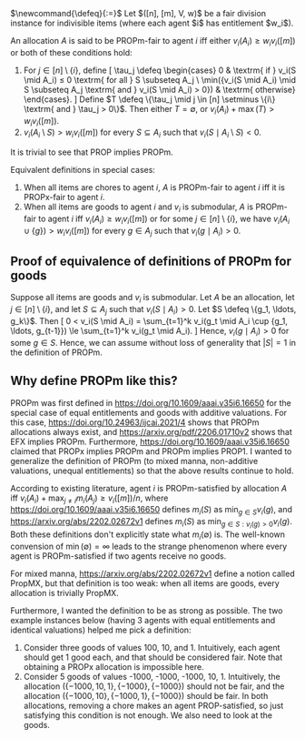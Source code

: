 <span class="invisible">
$\newcommand{\defeq}{:=}$
</span>
Let $([n], [m], V, w)$ be a fair division instance for indivisible items
(where each agent $i$ has entitlement $w_i$).

An allocation $A$ is said to be PROPm-fair to agent $i$ iff
either $v_i(A_i) ≥ w_iv_i([m])$ or both of these conditions hold:

1.  For $j \in [n] \setminus \{i\}$, define
    \[ \tau_j \defeq \begin{cases}
    0 & \textrm{ if } v_i(S \mid A_i) ≤ 0 \textrm{ for all } S \subseteq A_j
    \\ \min(\{v_i(S \mid A_i) \mid S \subseteq A_j \textrm{ and } v_i(S \mid A_i) > 0\}) & \textrm{ otherwise}
    \end{cases}. \]
    Define $T \defeq \{\tau_j \mid j \in [n] \setminus \{i\} \textrm{ and } \tau_j > 0\}$.
    Then either $T = \emptyset$, or $v_i(A_i) + \max(T) > w_iv_i([m])$.
2.  $v_i(A_i \setminus S) > w_iv_i([m])$ for every $S \subseteq A_i$
    such that $v_i(S \mid A_i \setminus S) < 0$.

It is trivial to see that PROP implies PROPm.

Equivalent definitions in special cases:

1.  When all items are chores to agent $i$, $A$ is
    PROPm-fair to agent $i$ iff it is PROPx-fair to agent $i$.
2.  When all items are goods to agent $i$ and $v_i$ is submodular, $A$ is PROPm-fair to agent $i$
    iff $v_i(A_i) ≥ w_iv_i([m])$ or for some $j \in [n] \setminus \{i\}$, we have
    $v_i(A_i \cup \{g\}) > w_iv_i([m])$ for every $g \in A_j$ such that $v_i(g \mid A_i) > 0$.

## Proof of equivalence of definitions of PROPm for goods

Suppose all items are goods and $v_i$ is submodular.
Let $A$ be an allocation, let $j \in [n] \setminus \{i\}$,
and let $S \subseteq A_j$ such that $v_i(S \mid A_i) > 0$.
Let $S \defeq \{g_1, \ldots, g_k\}$. Then
\[ 0 < v_i(S \mid A_i) = \sum_{t=1}^k v_i(g_t \mid A_i \cup \{g_1, \ldots, g_{t-1}\})
    \le \sum_{t=1}^k v_i(g_t \mid A_i). \]
Hence, $v_i(g \mid A_i) > 0$ for some $g \in S$.
Hence, we can assume without loss of generality that $|S| = 1$ in the definition of PROPm.

## Why define PROPm like this?

PROPm was first defined in <https://doi.org/10.1609/aaai.v35i6.16650>
for the special case of equal entitlements and goods with additive valuations.
For this case, <https://doi.org/10.24963/ijcai.2021/4> shows that PROPm allocations always exist,
and <https://arxiv.org/pdf/2206.01710v2> shows that EFX implies PROPm.
Furthermore, <https://doi.org/10.1609/aaai.v35i6.16650> claimed that
PROPx implies PROPm and PROPm implies PROP1.
I wanted to generalize the definition of PROPm
(to mixed manna, non-additive valuations, unequal entitlements)
so that the above results continue to hold.

According to existing literature, agent $i$ is PROPm-satisfied by allocation $A$ iff
$v_i(A_i) + \max_{j≠i} m_i(A_j) ≥ v_i([m])/n$,
where <https://doi.org/10.1609/aaai.v35i6.16650> defines $m_i(S)$ as $\min_{g \in S} v_i(g)$,
and <https://arxiv.org/abs/2202.02672v1> defines $m_i(S)$ as $\min_{g \in S: v_i(g) > 0} v_i(g)$.
Both these definitions don't explicitly state what $m_i(\emptyset)$ is.
The well-known convension of $\min(\emptyset) = \infty$ leads to the strange phenomenon
where every agent is PROPm-satisfied if two agents receive no goods.

For mixed manna, <https://arxiv.org/abs/2202.02672v1> define a notion called PropMX,
but that definition is too weak: when all items are goods, every allocation is trivially PropMX.

Furthermore, I wanted the definition to be as strong as possible.
The two example instances below (having 3 agents with equal entitlements and identical valuations)
helped me pick a definition:

1.  Consider three goods of values 100, 10, and 1.
    Intuitively, each agent should get 1 good each, and that should be considered fair.
    Note that obtaining a PROPx allocation is impossible here.
2.  Consider 5 goods of values -1000, -1000, -1000, 10, 1.
    Intuitively, the allocation $(\{-1000, 10, 1\}, \{-1000\}, \{-1000\})$ should not be fair,
    and the allocation $(\{-1000, 10\}, \{-1000, 1\}, \{-1000\})$ should be fair.
    In both allocations, removing a chore makes an agent PROP-satisfied, so just
    satisfying this condition is not enough. We also need to look at the goods.
